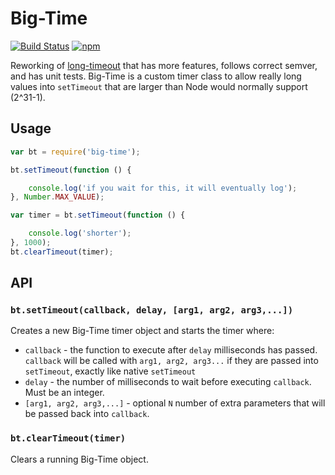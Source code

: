 # Big-Time
[![Build Status](https://travis-ci.org/continuationlabs/big-time.svg?branch=master)](https://travis-ci.org/continuationlabs/big-time)
[![npm](https://img.shields.io/npm/v/big-time.svg)](https://www.npmjs.com/package/big-time)


Reworking of [long-timeout](https://github.com/tellnes/long-timeout) that has more features, follows correct semver, and has unit tests. Big-Time is a custom timer class to allow really long values into `setTimeout` that are larger than Node would normally support (2^31-1).

## Usage

```js
var bt = require('big-time');

bt.setTimeout(function () {

    console.log('if you wait for this, it will eventually log');
}, Number.MAX_VALUE);

var timer = bt.setTimeout(function () {

    console.log('shorter');
}, 1000);
bt.clearTimeout(timer);
```

## API

### `bt.setTimeout(callback, delay, [arg1, arg2, arg3,...])`

Creates a new Big-Time timer object and starts the timer where:

- `callback` - the function to execute after `delay` milliseconds has passed. `callback` will be called with `arg1, arg2, arg3...` if they are passed into `setTimeout`, exactly like native `setTimeout`
- `delay` - the number of milliseconds to wait before executing `callback`. Must be an integer.
- `[arg1, arg2, arg3,...]` - optional `N` number of extra parameters that will be passed back into `callback`.

### `bt.clearTimeout(timer)`

Clears a running Big-Time object.
